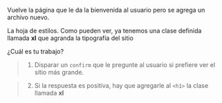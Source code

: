 Vuelve la página que le da la bienvenida al usuario pero se agrega un archivo nuevo.

La hoja de estilos. Como pueden ver, ya tenemos una clase definida llamada **xl** que agranda la tipografía del sitio

¿Cuál es tu trabajo?

> 1. Disparar un `confirm` que le pregunte al usuario si prefiere ver el sitio más grande.

> 2. Si la respuesta es positiva, hay que agregarle al `<h1>` la clase llamada **xl**